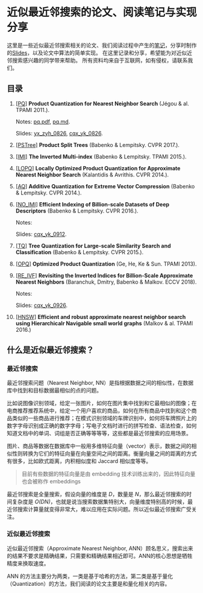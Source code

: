 # 近似最近邻搜索的论文、阅读笔记与实现分享

这里是一些近似最近邻搜索相关的论文、我们阅读过程中产生的[笔记](./notes)，分享时制作的[Slides](./slides)，以及论文中算法的简单实现。
在这里记录和分享，希望能为对近似近邻搜索感兴趣的同学带来帮助。
所有资料均来自于互联网，如有侵权，请联系我们。

目录
---
1. [[PQ]](./papers/Product_Quantization_for_Nearest_Neighbor_Search.pdf)
    **Product Quantization for Nearest Neighbor Search** (Jégou & al. TPAMI 2011.).

    Notes: [pq.pdf](./notes/PQ.pdf), [pq.md](./notes/PQ.md).

    Slides: [yx_zyh_0826](slides/PQ_sharing_yx_bosszou_20200826.pdf), [cqx_yk_0826](slides/PQ_sharing_cqx_yk_20200826.pdf).

2. [[PSTree]](./papers/Product_Split_Trees.pdf)
    **Product Split Trees** (Babenko & Lempitsky. CVPR 2017.).

3. [[IMI]](./papers/The_Inverted_Multi-Index.pdf)
    **The Inverted Multi-index** (Babenko & Lempitsky. TPAMI 2015.).

4. [[LOPQ]](./papers/Locally_Optimized_Product_Quantization_for_Approximate_Nearest_Neighbor_Search.pdf)
    **Locally Optimized Product Quantization for Approximate Nearest Neighbor Search** (Kalantidis & Avrithis. CVPR 2014.).

5. [[AQ]](./papers/Additive_Quantization_for_Extreme_Vector_Compression.pdf)
    **Additive Quantization for Extreme Vector Compression** (Babenko & Lempitsky. CVPR 2014.).

6. [[NO_IMI]](./papers/Efficient_Indexing_of_Billion-Scale_datasets_of_deep_descriptors.pdf)
    **Efficient Indexing of Billion-scale Datasets of Deep Descriptors** (Babenko & Lempitsky. CVPR 2016.).

    Notes:

    Slides: [cqx_yk_0912](slides/NO_IMI_sharing_cqx_yk_20200912.pdf).

7. [[TQ]](./papers/Tree_Quantization_for_Large-Scale_Similarity_Search_and_Classification.pdf)
    **Tree Quantization for Large-scale Similarity Search and Classification** (Babenko & Lempitsky. CVPR 2015.).

8. [[OPQ]](./papers/Optimized_Product_Quantization.pdf)
    **Optimized Product Quantization** (Ge, He, Ke & Sun. TPAMI 2013).

9. [[RE_IVF]](./papers/Revisiting_the_Inverted_Indices_for_Billion-Scale_Approximate_Nearest_Neighbors.pdf)
    **Revisiting the Inverted Indices for Billion-Scale Approximate Nearest Neighbors** (Baranchuk, Dmitry, Babenko & Malkov. ECCV 2018).

    Notes:

    Slides: [cqx_yk_0926](/slides/Revisiting_inverted_index_sharing_cqx_yk_20200926.pdf).

10. [[HNSW]](./papers/Efficient_and_robust_approximate_nearest_neighbor_search_using_Hierarchical_Navigable_small_world_graphs.pdf.pdf)
    **Efficient and robust approximate nearest neighbor search using Hierarchicalr Navigable small world graphs** (Malkov & al. TPAMI 2016.)



## 什么是近似最近邻搜索？

### 最近邻搜索

最近邻搜索问题（Nearest Neighbor, NN）是指根据数据之间的相似性，在数据库中找到和目标数据最相似的点的问题。

比如说图像识别领域，给定一张图片，如何在图片集中找到和它最相似的图像；在电商推荐推荐系统中，给定一个用户喜欢的商品，如何在所有商品中找到和这个商品类似的一些商品进行推荐；在模式识别领域的车牌识别中，如何将车牌照片上的数字字母识别成正确的数字字母；写电子文档时进行的拼写检查、语法检查，如何知道文档中的单词、词组是否正确等等等等，这些都是最近邻搜索的应用场景。

图片、商品等数据在数据库中一般用多维特征向量（vector）表示，数据之间的相似性则转换为它们的特征向量在向量空间之间的距离。衡量向量之间的距离的方式有很多，比如欧式距离，内积相似度和 Jaccard 相似度等等。

> 目前有些数据的特征向量是由 embedding 技术训练出来的，因此特征向量也会被称作 embeddings

最近邻搜索是全量搜索，假设向量的维度是 *D*，数量是 *N*，那么最近邻搜索的时间复杂度是 *O(DN)*，也就是说当搜索数据集特别大，向量维度特别高的时候，最近邻搜索计算量就变得非常大，难以应用在实际问题。所以近似最近邻搜索广受关注。

### 近似最近邻搜索

近似最近邻搜索（Approximate Nearest Neighbor, ANN）顾名思义，搜索出来的结果不要求是精确结果，只需要和精确结果相近即可。ANN的核心思想是牺牲精度来换取速度。

ANN 的方法主要分为两类，一类是基于哈希的方法，第二类是基于量化（Quantization）的方法，我们阅读的论文主要是和量化相关的内容。
